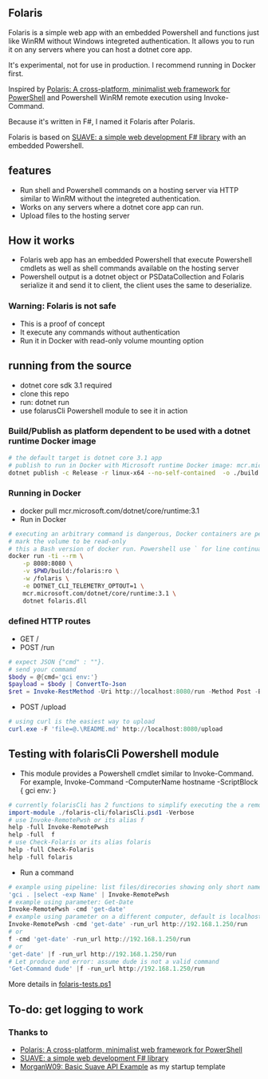 ﻿
## Folaris

Folaris is a simple web app with an embedded Powershell and functions just like WinRM without Windows integreted authentication. It allows you to run it on any servers where you can host a dotnet core app.

It's experimental, not for use in production. I recommend running in Docker first.

Inspired by [Polaris: A cross-platform, minimalist web framework for PowerShell](https://github.com/PowerShell/Polaris) and Powershell WinRM remote execution using Invoke-Command.

Because it's written in F#, I named it Folaris after Polaris.

Folaris is based on [SUAVE: a simple web development F# library](https://github.com/SuaveIO/suave) with an embedded Powershell.

## features

* Run shell and Powershell commands on a hosting server via HTTP similar to WinRM without the integreted authentication.
* Works on any servers where a dotnet core app can run.
* Upload files to the hosting server

## How it works

* Folaris web app has an embedded Powershell that execute Powershell cmdlets as well as shell commands available on the hosting server
* Powershell output is a dotnet object or PSDataCollection<PSObject> and Folaris serialize it and send it to client, the client uses the same to deserialize.

### Warning: Folaris is not safe

* This is a proof of concept
* It execute any commands without authentication
* Run it in Docker with read-only volume mounting option

## running from the source

* dotnet core sdk 3.1 required
* clone this repo
* run: dotnet run
* use folarusCli Powershell module to see it in action

### Build/Publish as platform dependent to be used with a dotnet runtime Docker image

```bash
# the default target is dotnet core 3.1 app
# publish to run in Docker with Microsoft runtime Docker image: mcr.microsoft.com/dotnet/core/runtime:3.1
dotnet publish -c Release -r linux-x64 --no-self-contained  -o ./build
```

### Running in Docker

* docker pull mcr.microsoft.com/dotnet/core/runtime:3.1
* Run in Docker

```bash
# executing an arbitrary command is dangerous, Docker containers are perfect for testing
# mark the volume to be read-only
# this a Bash version of docker run. Powershell use ` for line continuation
docker run -ti --rm \
	-p 8080:8080 \
	-v $PWD/build:/folaris:ro \
	-w /folaris \
	-e DOTNET_CLI_TELEMETRY_OPTOUT=1 \
	mcr.microsoft.com/dotnet/core/runtime:3.1 \
	dotnet folaris.dll
```

### defined HTTP routes

* GET / 
* POST /run
```powershell
# expect JSON {"cmd" : ""}. 
# send your commamd
$body = @{cmd='gci env:'}
$payload = $body | ConvertTo-Json
$ret = Invoke-RestMethod -Uri http://localhost:8080/run -Method Post -Body $payload
```
* POST /upload
```powershell
# using curl is the easiest way to upload
curl.exe -F 'file=@.\README.md' http://localhost:8080/upload
```

## Testing with folarisCli Powershell module

* This module provides a Powershell cmdlet similar to Invoke-Command. For example, Invoke-Command -ComputerName hostname -ScriptBlock { gci env: }

```powershell
# currently folarisCli has 2 functions to simplify executing the a remote command
import-module ./folaris-cli/folarisCli.psd1 -Verbose
# use Invoke-RemotePwsh or its alias f
help -full Invoke-RemotePwsh
help -full  f
# use Check-Folaris or its alias folaris
help -full Check-Folaris
help -full folaris
```
* Run a command

```powershell
# example using pipeline: list files/direcories showing only short names
'gci . |select -exp Name' | Invoke-RemotePwsh
# example using parameter: Get-Date
Invoke-RemotePwsh -cmd 'get-date'
# example using parameter on a different computer, default is localhost
Invoke-RemotePwsh -cmd 'get-date' -run_url http://192.168.1.250/run
# or 
f -cmd 'get-date' -run_url http://192.168.1.250/run
# or
'get-date' |f -run_url http://192.168.1.250/run
# Let produce and error: assume dude is not a valid command
'Get-Command dude' |f -run_url http://192.168.1.250/run
```

More details in [folaris-tests.ps1 ](folaris-tests.ps1)

## To-do: get logging to work

### Thanks to

* [Polaris: A cross-platform, minimalist web framework for PowerShell](https://github.com/PowerShell/Polaris) 
* [SUAVE: a simple web development F# library](https://github.com/SuaveIO/suave)
* [MorganW09: Basic Suave API Example](https://github.com/MorganW09/SuaveAPI) as my startup template
